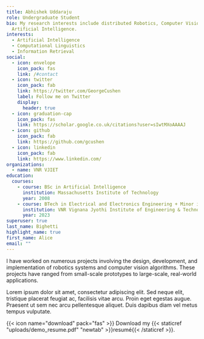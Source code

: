 ```yaml
---
title: Abhishek Uddaraju
role: Undergraduate Student
bio: My research interests include distributed Robotics, Computer Vision and
  Artificial Intelligence.
interests:
  - Artificial Intelligence
  - Computational Linguistics
  - Information Retrieval
social:
  - icon: envelope
    icon_pack: fas
    link: /#contact
  - icon: twitter
    icon_pack: fab
    link: https://twitter.com/GeorgeCushen
    label: Follow me on Twitter
    display:
      header: true
  - icon: graduation-cap
    icon_pack: fas
    link: https://scholar.google.co.uk/citations?user=sIwtMXoAAAAJ
  - icon: github
    icon_pack: fab
    link: https://github.com/gcushen
  - icon: linkedin
    icon_pack: fab
    link: https://www.linkedin.com/
organizations:
  - name: VNR VJIET
education:
  courses:
    - course: BSc in Artificial Intelligence
      institution: Massachusetts Institute of Technology
      year: 2008
    - course: BTech in Electrical and Electronics Engineering + Minor in AI and ML
      institution: VNR Vignana Jyothi Institute of Engineering & Technology
      year: 2023
superuser: true
last_name: Bighetti
highlight_name: true
first_name: Alice
email: ""
---
```

I have worked on numerous projects involving the design, development, and implementation of robotics systems and computer vision algorithms. These projects have ranged from small-scale prototypes to large-scale, real-world applications.

Lorem ipsum dolor sit amet, consectetur adipiscing elit. Sed neque elit, tristique placerat feugiat ac, facilisis vitae arcu. Proin eget egestas augue. Praesent ut sem nec arcu pellentesque aliquet. Duis dapibus diam vel metus tempus vulputate.

{{< icon name="download" pack="fas" >}} Download my {{< staticref "uploads/demo_resume.pdf" "newtab" >}}resumé{{< /staticref >}}.